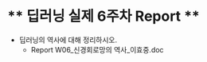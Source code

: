 # ** 딥러닝 실제 6주차 Report ** 

- 딥러닝의 역사에 대해 정리하시오.
	* Report W06_신경회로망의 역사_이효중.doc

<p align="center">
  
</p>
</br>
